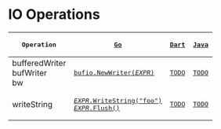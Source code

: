 # IO Operations

|<pre lang="go">Operation</pre>|[<pre lang="go">Go</pre>](https://go.dev/)|[<pre lang="go">Dart</pre>](https://dart.dev/)|[<pre lang="go">Java</pre>](https://docs.oracle.com/javase/8/docs/technotes/guides/language/)|
|---|---|---|---|
|bufferedWriter<br/>bufWriter<br/>bw|[<pre lang="go">bufio.NewWriter($EXPR$)</pre>](https://pkg.go.dev/bufio#NewWriter)|[<pre lang="go">TODO</pre>](TODO)|[<pre lang="go">TODO</pre>](TODO)|
|writeString|[<pre lang="go">$EXPR$.WriteString("foo")&#13;$EXPR$.Flush()</pre>](TODO)|[<pre lang="go">TODO</pre>](TODO)|[<pre lang="go">TODO</pre>](TODO)|


